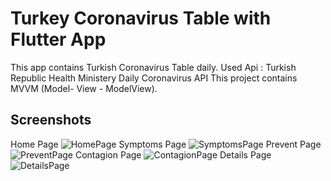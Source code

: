 # Turkey Coronavirus Table with Flutter App

This app contains Turkish Coronavirus Table daily. 
Used Api : Turkish Republic Health Ministery Daily Coronavirus API
This project contains MVVM (Model- View - ModelView).

## Screenshots
Home Page
![HomePage](https://i.ibb.co/Vx2w8Zy/homepage.png "Home Screen")
Symptoms Page
![SymptomsPage](https://i.ibb.co/k4Nnq1J/symptompspage.png "Symptomps Page")
Prevent Page
![PreventPage](https://i.ibb.co/JBZStNj/preventpage.png "Prevent Page")
Contagion Page
![ContagionPage](https://i.ibb.co/gDJQZ1Q/contagionpage.png "Contagion Page")
Details Page
![DetailsPage](https://i.ibb.co/QNnV1zj/detailspage.png "Details Page")
